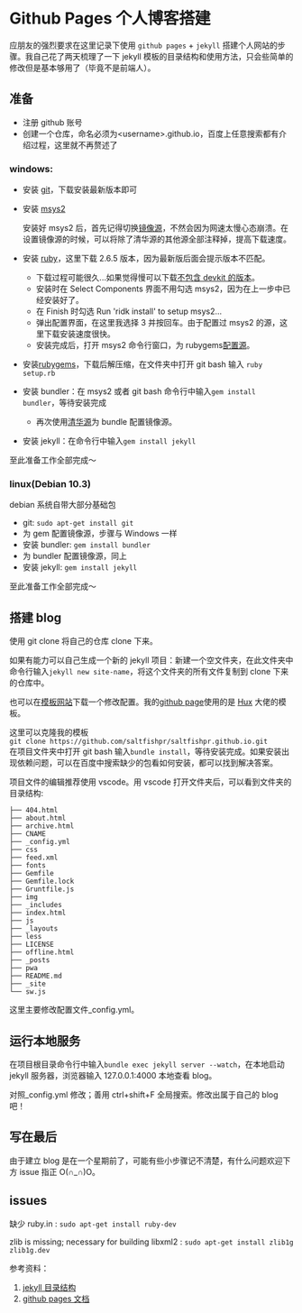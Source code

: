 # Github Pages 个人博客搭建


<!--more-->

应朋友的强烈要求在这里记录下使用 `github pages` + `jekyll` 搭建个人网站的步骤。我自己花了两天梳理了一下 jekyll 模板的目录结构和使用方法，只会些简单的修改但是基本够用了（毕竟不是前端人）。

## 准备

- 注册 github 账号
- 创建一个仓库，命名必须为&lt;username&gt;.github.io，百度上任意搜索都有介绍过程，这里就不再赘述了

### windows:

- 安装 [git](https://git-scm.com/)，下载安装最新版本即可

- 安装 [msys2](https://mirrors.tuna.tsinghua.edu.cn/msys2/distrib/msys2-x86_64-latest.exe "Msys2 清华镜像")

  安装好 msys2 后，首先记得切换[镜像源](https://mirrors.tuna.tsinghua.edu.cn/help/msys2/ "msys2镜像源设置")，不然会因为网速太慢心态崩溃。在设置镜像源的时候，可以将除了清华源的其他源全部注释掉，提高下载速度。

- 安装 [ruby](https://github.com/oneclick/rubyinstaller2/releases/download/RubyInstaller-2.6.5-1/rubyinstaller-devkit-2.6.5-1-x64.exe "ruby+devkit 2.6.5")，这里下载 2.6.5 版本，因为最新版后面会提示版本不匹配。

  - 下载过程可能很久...如果觉得慢可以下载[不包含 devkit 的版本](https://rubyinstaller.org/downloads/)。
  - 安装时在 Select Components 界面不用勾选 msys2，因为在上一步中已经安装好了。
  - 在 Finish 时勾选 Run 'ridk install' to setup msys2...
  - 弹出配置界面，在这里我选择 3 并按回车。由于配置过 msys2 的源，这里下载安装速度很快。
  - 安装完成后，打开 msys2 命令行窗口，为 rubygems[配置源](https://mirrors.tuna.tsinghua.edu.cn/help/rubygems/)。

- 安装[rubygems](https://rubygems.org/rubygems/rubygems-3.1.2.zip)，下载后解压缩，在文件夹中打开 git bash 输入 `ruby setup.rb`

- 安装 bundler：在 msys2 或者 git bash 命令行中输入`gem install bundler`，等待安装完成

  - 再次使用[清华源](https://mirrors.tuna.tsinghua.edu.cn/help/rubygems/)为 bundle 配置镜像源。

- 安装 jekyll：在命令行中输入`gem install jekyll`

至此准备工作全部完成～

### linux(Debian 10.3)

debian 系统自带大部分基础包

- git: `sudo apt-get install git`
- 为 gem 配置镜像源，步骤与 Windows 一样
- 安装 bundler: `gem install bundler`
- 为 bundler 配置镜像源，同上
- 安装 jekyll: `gem install jekyll`

至此准备工作全部完成～

## 搭建 blog

使用 git clone 将自己的仓库 clone 下来。

如果有能力可以自己生成一个新的 jekyll 项目：新建一个空文件夹，在此文件夹中命令行输入`jekyll new site-name`，将这个文件夹的所有文件复制到 clone 下来的仓库中。

也可以在[模板网站](http://jekyllthemes.org/)下载一个修改配置。我的[github page](https://github.com/saltfishpr/saltfishpr.github.io)使用的是 [Hux](http://huangxuan.me/) 大佬的模板。

这里可以克隆我的模板  
`git clone https://github.com/saltfishpr/saltfishpr.github.io.git`  
在项目文件夹中打开 git bash 输入`bundle install`，等待安装完成。如果安装出现依赖问题，可以在百度中搜索缺少的包看如何安装，都可以找到解决答案。

项目文件的编辑推荐使用 vscode。用 vscode 打开文件夹后，可以看到文件夹的目录结构:

    ├── 404.html
    ├── about.html
    ├── archive.html
    ├── CNAME
    ├── _config.yml
    ├── css
    ├── feed.xml
    ├── fonts
    ├── Gemfile
    ├── Gemfile.lock
    ├── Gruntfile.js
    ├── img
    ├── _includes
    ├── index.html
    ├── js
    ├── _layouts
    ├── less
    ├── LICENSE
    ├── offline.html
    ├── _posts
    ├── pwa
    ├── README.md
    ├── _site
    └── sw.js

这里主要修改配置文件\_config.yml。

## 运行本地服务

在项目根目录命令行中输入`bundle exec jekyll server --watch`，在本地启动 jekyll 服务器，浏览器输入 127.0.0.1:4000 本地查看 blog。

对照\_config.yml 修改；善用 ctrl+shift+F 全局搜索。修改出属于自己的 blog 吧！

## 写在最后

由于建立 blog 是在一个星期前了，可能有些小步骤记不清楚，有什么问题欢迎下方 issue 指正 O(∩_∩)O。

## issues

缺少 ruby.in : `sudo apt-get install ruby-dev`

zlib is missing; necessary for building libxml2 : `sudo apt-get install zlib1g zlib1g.dev`

参考资料：

1. [jekyll 目录结构](http://jekyllcn.com/docs/structure/)
2. [github pages 文档](https://help.github.com/en/github/working-with-github-pages/adding-a-theme-to-your-github-pages-site-with-the-theme-chooser)


